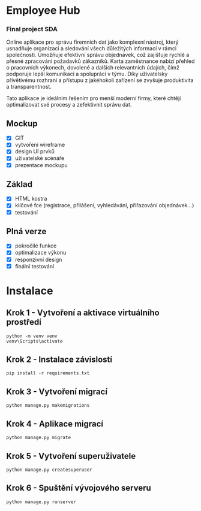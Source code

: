 # Employee Hub
### Final project SDA
Online aplikace pro správu firemních dat jako komplexní nástroj, který usnadňuje organizaci a sledování všech důležitých informací v rámci společnosti. 
Umožňuje efektivní správu objednávek, což zajišťuje rychlé a přesné zpracování požadavků zákazníků. 
Karta zaměstnance nabízí přehled o pracovních výkonech, dovolené a dalších relevantních údajích, čímž podporuje lepší komunikaci a spolupráci v týmu. 
Díky uživatelsky přívětivému rozhraní a přístupu z jakéhokoli zařízení se zvyšuje produktivita a transparentnost.

Tato aplikace je ideálním řešením pro menší moderní firmy, které chtějí optimalizovat své procesy a zefektivnit správu dat.

## Mockup
- [x] GIT
- [x] vytvoření wireframe
- [x] design UI prvků
- [x] uživatelské scénáře
- [x] prezentace mockupu
## Základ
- [x] HTML kostra
- [x] klíčové fce (registrace, přilášení, vyhledávání, přiřazování objednávek...)
- [x] testování
## Plná verze
- [x] pokročilé funkce
- [x] optimalizace výkonu
- [x] responzivní design
- [x] finální testování

# Instalace
## Krok 1 - Vytvoření a aktivace virtuálního prostředí
    python -m venv venv
    venv\Scripts\activate

## Krok 2 - Instalace závislostí
    pip install -r requirements.txt

## Krok 3 - Vytvoření migrací
    python manage.py makemigrations

## Krok 4 - Aplikace migrací
    python manage.py migrate

## Krok 5 - Vytvoření superuživatele
    python manage.py createsuperuser

## Krok 6 - Spuštění vývojového serveru
    python manage.py runserver
